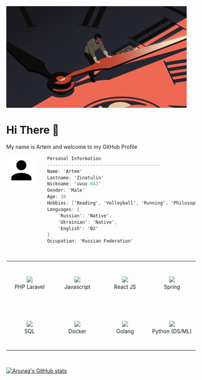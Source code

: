 <img src="images/header.jpg" width="480"/>

<h1>Hi There 👋</h2>
<p >My name is Artem and welcome to my GitHub Profile</p>

<img align="left" src="images/account.png" height="80px"/>

```csharp
    Personal Information
    ------------------------------------------
    Name: 'Artem'
    Lastname: 'Zinatulin'
    Nickname: 'uvuv-643'
    Gender: 'Male'
    Age: 20
    Hobbies: ['Reading', 'Volleyball', 'Running', 'Philosophy', 'Coding']
    Languages: {
        'Russian': 'Native',
        'Ukrainian': 'Native',
        'English': 'B2'
    }
    Occupation: 'Russian Federation'
```

<br>

<div align="center">
    <table width="560">
        <tr>
            <td align="center" width="140" height="112.43">
                <img src="https://cdn.jsdelivr.net/gh/devicons/devicon/icons/laravel/laravel-plain.svg" width="65px"/>
                <br /> PHP Laravel
            </td>
            <td align="center" width="140" height="112.43">
                <img src="https://cdn.jsdelivr.net/gh/devicons/devicon/icons/javascript/javascript-original.svg" width="65px"/>
                <br /> Javascript
            </td>
            <td align="center" width="140" height="112.43">
                <img src="https://cdn.jsdelivr.net/gh/devicons/devicon/icons/react/react-original.svg" width="65px"/>
                <br /> React JS
            </td>
            <td align="center" width="140" height="112.43">
                <img src="https://cdn.jsdelivr.net/gh/devicons/devicon/icons/spring/spring-original.svg" width="65px"/>
                <br /> Spring
            </td>
        </tr>
        <tr>
            <td align="center" width="140" height="112.43">
                <img src="https://cdn.jsdelivr.net/gh/devicons/devicon/icons/postgresql/postgresql-original.svg" width="65px"/>
                <br /> SQL
            </td>
            <td align="center" width="140" height="112.43">
                <img src="https://cdn.jsdelivr.net/gh/devicons/devicon/icons/docker/docker-plain.svg" width="65px"/>
                <br /> Docker
            </td>
            <td align="center" width="140" height="112.43">
                <img src="https://cdn.jsdelivr.net/gh/devicons/devicon/icons/go/go-original.svg" width="65px"/>
                <br /> Golang
            </td>
            <td align="center" width="140" height="112.43">
                <img src="https://cdn.jsdelivr.net/gh/devicons/devicon/icons/python/python-original.svg" width="65px"/>
                <br /> Python (DS/ML)
            </td>
        </tr>
    </table>
</div>

<br>

[![Anurag's GitHub stats](https://github-readme-stats.vercel.app/api?username=uvuv-643)](https://github.com/anuraghazra/github-readme-stats)
